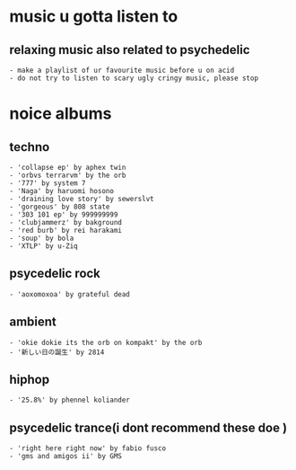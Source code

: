 # music u gotta listen to

## relaxing music also related to psychedelic
    - make a playlist of ur favourite music before u on acid
    - do not try to listen to scary ugly cringy music, please stop

# noice albums
## techno
    - 'collapse ep' by aphex twin
    - 'orbvs terrarvm' by the orb
    - '777' by system 7
    - 'Naga' by haruomi hosono
    - 'draining love story' by sewerslvt
    - 'gorgeous' by 808 state
    - '303 101 ep' by 999999999
    - 'clubjammerz' by bakground
    - 'red burb' by rei harakami
    - 'soup' by bola
    - 'XTLP' by u-Ziq
## psycedelic rock
    - 'aoxomoxoa' by grateful dead
## ambient
    - 'okie dokie its the orb on kompakt' by the orb
    - '新しい日の誕生' by 2814
## hiphop
    - '25.8%' by phennel koliander
## psycedelic trance(i dont recommend these doe )
    - 'right here right now' by fabio fusco
    - 'gms and amigos ii' by GMS
